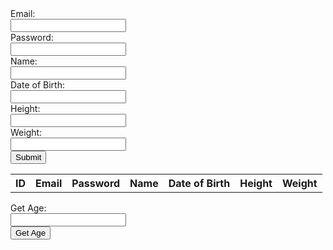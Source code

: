 


<form id="form">
    <label for = "email" class = "label-1">Email:</label><br>
    <input type = "text" id = "email" name = "email" class = "input-1"><br>
    <label for = "password" class = "label-1">Password:</label><br>
    <input type = "password" id = "password" name = "password" class = "input-1"><br>
    <label for = "name" class = "label-1">Name:</label><br>
    <input type = "text" id = "name" name = "name" class = "input-1"><br>
    <label for = "dob" class = "label-1">Date of Birth:</label><br>
    <input type = "text" id = "dob" name = "dob" class = "input-1"><br>
    <label for = "height" class = "label-1">Height:</label><br>
    <input type = "text" id = "height" name = "height" class = "input-1"><br>
    <label for = "weight" class = "label-1">Weight:</label><br>
    <input type = "text" id = "weight" name = "weight" class = "input-1"><br>
    <input type="button" value="Submit" onclick="submit()">
</form> 

<table id="table">
  <tr>
   <th>ID</th>
    <th>Email</th>
    <th>Password</th>
    <th>Name</th>
    <th>Date of Birth</th>
    <th>Height</th>
    <th>Weight</th>
  </tr>
</table>


<p id="id"></p>

<label for = "getA" class = "label-1">Get Age:</label><br>
<input type = "text" id = "getA" name = "getA" class = "input-1"><br>
<button onclick="getAge()">Get Age</button>

<script>

function submit() {
    fetch('http://everittcheng.tk/api/person/post', {
    method: 'POST',
    body: 'email=${email}&password=${password}&name=${name}&dob=${dob}&height=${height}&weight=${weight}',
  }).then(response => {
    if (response.ok) {
      show();
    }
  });
    const email = document.getElementById('email').value;
    const password = document.getElementById('password').value;
    const name = document.getElementById('name').value;
    const dob = document.getElementById('dob').value;
    const height = document.getElementById('height').value;
    const weight = document.getElementById('weight').value;

  
}

function show() {
  fetch('http://everittcheng.tk/api/person/').then(response => {
    if (response.ok) {
      response.json().then(people => {
        const table = document.getElementById('table');
        while (table.rows.length > 1) {
          table.deleteRow(-1);
        }

        for (const person of people) {
          const row = table.insertRow(-1);
          row.insertCell(-1).innerHTML = person.id;
          row.insertCell(-1).innerHTML = person.email;
          row.insertCell(-1).innerHTML = person.password;
          row.insertCell(-1).innerHTML = person.name;
          row.insertCell(-1).innerHTML = person.dob;
          row.insertCell(-1).innerHTML = person.height;
          row.insertCell(-1).innerHTML = person.weight;
        }
      });
    }
  });
}
function getAge() {
    id1 = document.getElementById("getA");
    fetch('http://everittcheng.tk/api/getAge/' + id1)
    if((response.ok)){.then(response => {
        


    
    .then(got => {
        console.log(got);
        id1.innerHTML = "Age: " + got.name;
    })
}}


show();


</script>


